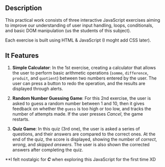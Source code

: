 ## Description

This practical work consists of three interactive JavaScript exercises aiming to improve our understanding of user input handling, loops, conditionals, and basic DOM manipulation (us the students of this subject).

Each exercise is built using HTML & JavaScript (I moght add CSS later).

## It Features

1. **Simple Calculator**: In the 1st exercise, creating a calculator that allows the user to perform basic arithmetic operations (`somme`, `difference`, `produit`, and `quotient`) between two numbers entered by the user. The user can press a button to redo the operation, and the results are displayed through alerts.

2. **Random Number Guessing Game**: For this 2nd exercise, the user is asked to guess a random number between 1 and 10, then it gives feedback on whether the `guess` is too high or too low, and tracks the number of attempts made. If the user presses *Cancel*, the game restarts.

3. **Quiz Game**: In this quiz (3rd one), the user is asked a series of questions, and their answers are compared to the correct ones. At the end of the quiz, the score is displayed, showing the number of *correct*, *wrong*, and *skipped answers*. The user is also shown the corrected answers after completing the quiz.

**I felt nostalgic for ***C*** when exploring this JavaScript for the first time XD